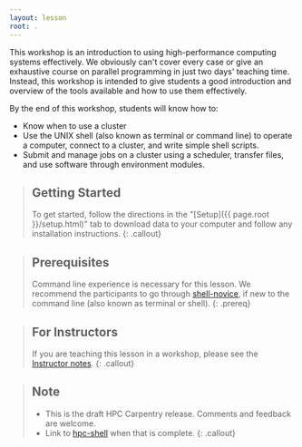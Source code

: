 ```yaml
---
layout: lesson
root: .
---
```


This workshop is an introduction to using high-performance computing systems effectively. We
obviously can't cover every case or give an exhaustive course on parallel programming in just two
days' teaching time. Instead, this workshop is intended to give students a good introduction and
overview of the tools available and how to use them effectively.

By the end of this workshop, students will know how to:

* Know when to use a cluster
* Use the UNIX shell (also known as terminal or command line) to operate a computer, connect to a cluster, and write simple shell
  scripts.
* Submit and manage jobs on a cluster using a scheduler, transfer files, and use software through
  environment modules.

> ## Getting Started
>
> To get started, follow the directions in the "[Setup]({{ page.root }}/setup.html)" tab to 
> download data to your computer and follow any installation instructions.
{: .callout}

> ## Prerequisites
>
> Command line experience is necessary for this lesson. We recommend the participants to go through
> [shell-novice](https://swcarpentry.github.io/shell-novice/), if new to the command line (also known as terminal or shell).
{: .prereq}

> ## For Instructors
>
> If you are teaching this lesson in a workshop, please see the
> [Instructor notes](guide/).
{: .callout}

> ## Note
>
> - This is the draft HPC Carpentry release. Comments and feedback are welcome.
> - Link to [hpc-shell](https://hpc-carpentry.github.io/hpc-shell/) when that is complete.
{: .callout}
